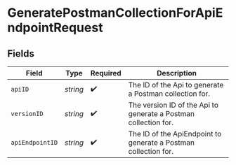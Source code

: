 # GeneratePostmanCollectionForApiEndpointRequest


## Fields

| Field                                                           | Type                                                            | Required                                                        | Description                                                     |
| --------------------------------------------------------------- | --------------------------------------------------------------- | --------------------------------------------------------------- | --------------------------------------------------------------- |
| `apiID`                                                         | *string*                                                        | :heavy_check_mark:                                              | The ID of the Api to generate a Postman collection for.         |
| `versionID`                                                     | *string*                                                        | :heavy_check_mark:                                              | The version ID of the Api to generate a Postman collection for. |
| `apiEndpointID`                                                 | *string*                                                        | :heavy_check_mark:                                              | The ID of the ApiEndpoint to generate a Postman collection for. |